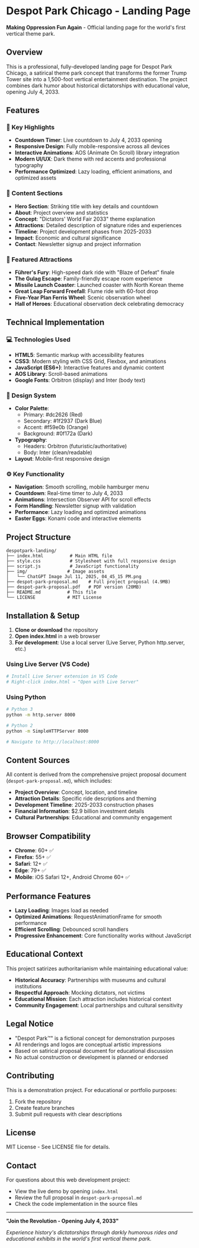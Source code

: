 # Despot Park Chicago - Landing Page

**Making Oppression Fun Again** - Official landing page for the world's first vertical theme park.

## Overview

This is a professional, fully-developed landing page for Despot Park Chicago, a satirical theme park concept that transforms the former Trump Tower site into a 1,500-foot vertical entertainment destination. The project combines dark humor about historical dictatorships with educational value, opening July 4, 2033.

## Features

### 🎯 Key Highlights
- **Countdown Timer**: Live countdown to July 4, 2033 opening
- **Responsive Design**: Fully mobile-responsive across all devices
- **Interactive Animations**: AOS (Animate On Scroll) library integration
- **Modern UI/UX**: Dark theme with red accents and professional typography
- **Performance Optimized**: Lazy loading, efficient animations, and optimized assets

### 🎢 Content Sections
- **Hero Section**: Striking title with key details and countdown
- **About**: Project overview and statistics
- **Concept**: "Dictators' World Fair 2033" theme explanation
- **Attractions**: Detailed description of signature rides and experiences
- **Timeline**: Project development phases from 2025-2033
- **Impact**: Economic and cultural significance
- **Contact**: Newsletter signup and project information

### 🎪 Featured Attractions
- **Führer's Fury**: High-speed dark ride with "Blaze of Defeat" finale
- **The Gulag Escape**: Family-friendly escape room experience
- **Missile Launch Coaster**: Launched coaster with North Korean theme
- **Great Leap Forward Freefall**: Flume ride with 60-foot drop
- **Five-Year Plan Ferris Wheel**: Scenic observation wheel
- **Hall of Heroes**: Educational observation deck celebrating democracy

## Technical Implementation

### 💻 Technologies Used
- **HTML5**: Semantic markup with accessibility features
- **CSS3**: Modern styling with CSS Grid, Flexbox, and animations
- **JavaScript (ES6+)**: Interactive features and dynamic content
- **AOS Library**: Scroll-based animations
- **Google Fonts**: Orbitron (display) and Inter (body text)

### 🎨 Design System
- **Color Palette**: 
  - Primary: #dc2626 (Red)
  - Secondary: #1f2937 (Dark Blue)
  - Accent: #f59e0b (Orange)
  - Background: #0f172a (Dark)
- **Typography**: 
  - Headers: Orbitron (futuristic/authoritative)
  - Body: Inter (clean/readable)
- **Layout**: Mobile-first responsive design

### ⚙️ Key Functionality
- **Navigation**: Smooth scrolling, mobile hamburger menu
- **Countdown**: Real-time timer to July 4, 2033
- **Animations**: Intersection Observer API for scroll effects
- **Form Handling**: Newsletter signup with validation
- **Performance**: Lazy loading and optimized animations
- **Easter Eggs**: Konami code and interactive elements

## Project Structure

```
despotpark-landing/
├── index.html          # Main HTML file
├── style.css           # Stylesheet with full responsive design
├── script.js           # JavaScript functionality
├── img/               # Image assets
│   └── ChatGPT Image Jul 11, 2025, 04_45_15 PM.png
├── despot-park-proposal.md    # Full project proposal (4.9MB)
├── despot-park-proposal.pdf   # PDF version (20MB)
├── README.md          # This file
└── LICENSE            # MIT License
```

## Installation & Setup

1. **Clone or download** the repository
2. **Open index.html** in a web browser
3. **For development**: Use a local server (Live Server, Python http.server, etc.)

### Using Live Server (VS Code)
```bash
# Install Live Server extension in VS Code
# Right-click index.html → "Open with Live Server"
```

### Using Python
```bash
# Python 3
python -m http.server 8000

# Python 2
python -m SimpleHTTPServer 8000

# Navigate to http://localhost:8000
```

## Content Sources

All content is derived from the comprehensive project proposal document (`despot-park-proposal.md`), which includes:
- **Project Overview**: Concept, location, and timeline
- **Attraction Details**: Specific ride descriptions and theming
- **Development Timeline**: 2025-2033 construction phases
- **Financial Information**: $2.9 billion investment details
- **Cultural Partnerships**: Educational and community engagement

## Browser Compatibility

- **Chrome**: 60+ ✅
- **Firefox**: 55+ ✅
- **Safari**: 12+ ✅
- **Edge**: 79+ ✅
- **Mobile**: iOS Safari 12+, Android Chrome 60+ ✅

## Performance Features

- **Lazy Loading**: Images load as needed
- **Optimized Animations**: RequestAnimationFrame for smooth performance
- **Efficient Scrolling**: Debounced scroll handlers
- **Progressive Enhancement**: Core functionality works without JavaScript

## Educational Context

This project satirizes authoritarianism while maintaining educational value:
- **Historical Accuracy**: Partnerships with museums and cultural institutions
- **Respectful Approach**: Mocking dictators, not victims
- **Educational Mission**: Each attraction includes historical context
- **Community Engagement**: Local partnerships and cultural sensitivity

## Legal Notice

- "Despot Park™" is a fictional concept for demonstration purposes
- All renderings and logos are conceptual artistic impressions
- Based on satirical proposal document for educational discussion
- No actual construction or development is planned or endorsed

## Contributing

This is a demonstration project. For educational or portfolio purposes:
1. Fork the repository
2. Create feature branches
3. Submit pull requests with clear descriptions

## License

MIT License - See LICENSE file for details.

## Contact

For questions about this web development project:
- View the live demo by opening `index.html`
- Review the full proposal in `despot-park-proposal.md`
- Check the code implementation in the source files

---

**"Join the Revolution - Opening July 4, 2033"**

*Experience history's dictatorships through darkly humorous rides and educational exhibits in the world's first vertical theme park.*
